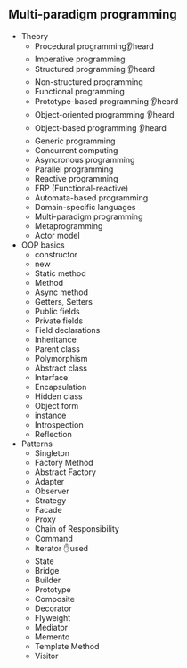 ## Multi-paradigm programming

- Theory
  - Procedural programming👂heard
  - Imperative programming
  - Structured programming 👂heard
  - Non-structured programming 
  - Functional programming 
  - Prototype-based programming 👂heard
  - Object-oriented programming 👂heard
  - Object-based programming 👂heard
  - Generic programming
  - Concurrent computing
  - Asyncronous programming 
  - Parallel programming 
  - Reactive programming 
  - FRP (Functional-reactive)
  - Automata-based programming
  - Domain-specific languages
  - Multi-paradigm programming
  - Metaprogramming
  - Actor model
- OOP basics
  - constructor
  - new
  - Static method  
  - Method 
  - Async method 
  - Getters, Setters
  - Public fields 
  - Private fields 
  - Field declarations 
  - Inheritance 
  - Parent class 
  - Polymorphism 
  - Abstract class
  - Interface
  - Encapsulation
  - Hidden class
  - Object form
  - instance
  - Introspection
  - Reflection
- Patterns
  - Singleton
  - Factory Method
  - Abstract Factory
  - Adapter
  - Observer
  - Strategy
  - Facade
  - Proxy
  - Chain of Responsibility
  - Command
  - Iterator ✋used
  - State
  - Bridge
  - Builder
  - Prototype
  - Composite
  - Decorator
  - Flyweight
  - Mediator
  - Memento
  - Template Method
  - Visitor
